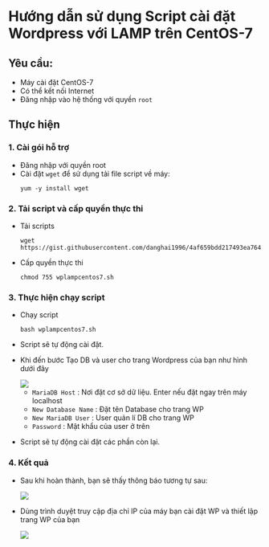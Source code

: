 # Hướng dẫn sử dụng Script cài đặt Wordpress với LAMP trên CentOS-7

## Yêu cầu:
- Máy cài đặt CentOS-7
- Có thể kết nối Internet
- Đăng nhập vào hệ thống với quyền `root`


## Thực hiện
### 1. Cài gói hỗ trợ
- Đăng nhập với quyền root
- Cài đặt `wget` để sử dụng tải file script về máy:
    ```
    yum -y install wget
    ```

### 2. Tải script và cấp quyền thực thi
- Tải scripts
    ```
    wget https://gist.githubusercontent.com/danghai1996/4af659bdd217493ea764f3e9b22abf5e/raw/fe045dcbdbed68181d80edf9dce4bc976dea34cc/wplampcentos7.sh
    ```

- Cấp quyền thực thi
    ```
    chmod 755 wplampcentos7.sh
    ```

### 3. Thực hiện chạy script
- Chạy script
    ```
    bash wplampcentos7.sh
    ```

- Script sẽ tự động cài đặt.

- Khi đến bước Tạo DB và user cho trang Wordpress của bạn như hình dưới đây

    <img src="https://i.imgur.com/f9mJADL.png">

    - `MariaDB Host` : Nơi đặt cơ sở dữ liệu. Enter nếu đặt ngay trên máy localhost
    - `New Database Name` : Đặt tên Database cho trang WP
    - `New MariaDB User` : User quản lí DB cho trang WP
    - `Password` : Mật khẩu của user ở trên

- Script sẽ tự động cài đặt các phần còn lại.

### 4. Kết quả
- Sau khi hoàn thành, bạn sẽ thấy thông báo tương tự sau:

    <img src="https://i.imgur.com/n6YQESk.png">

- Dùng trình duyệt truy cập địa chỉ IP của máy bạn cài đặt WP và thiết lập trang WP của bạn
    
    <img src="https://i.imgur.com/BtG6rFK.png">